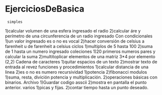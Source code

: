# EjerciciosDeBasica
     simples
1)calcular volumen de una esfera ingresado el radio
2)calcular áre y perímetro de una circunferencia de un radio ingresado
       Con condicionales
1)un valor ingresado es o no es vocal
2)hacer conversión de celsius a farenheit u de farenheit a celsius 
      ciclos
1)multiplos de 5 hasta 100
2)suma de 1 hasta un numero ingresado
    coleciones 
1)20 primeros numeros pares y calcular la suma
2)multitoplicar elementos de una matriz 3*4 por elemento (2,2)
    Cadena de caracteres
1)quitar espacios de un texto
2)mostrar texto de entrada al revez
      funciones y procedimientos
1)calcular distancia de una linea 
2)es o no es numero
    recursividad 
1)potencia
2)fibonacci
   modulos
1)suma, resta, divición potencia y multiplicación.
2)operaciones básicas con binarios.
   Archivo
1)Guardar codigo asscii
2)mostra en pantalla el punto anterior.
     varios
1)picas y fijas.
2)contar tiempo hasta un punto deseado.
       
